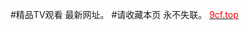 #精品TV观看 最新网址。
#请收藏本页 永不失联。
<a href="http://9cf.top/" target="_blank"><span style="color:#FF0000;">9cf.top</span></a>
